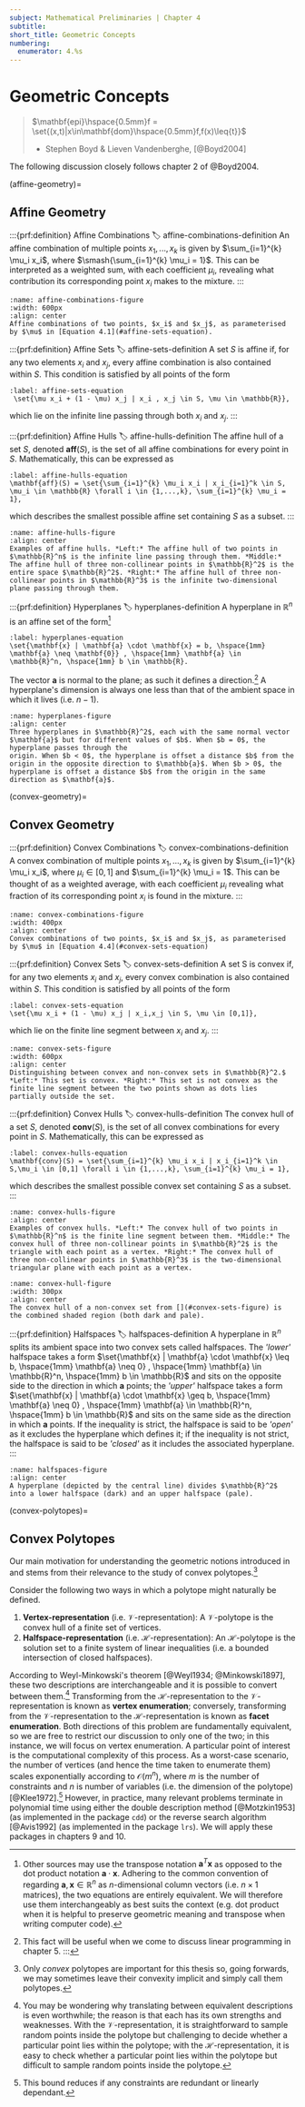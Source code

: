 ```yaml
---
subject: Mathematical Preliminaries | Chapter 4
subtitle:
short_title: Geometric Concepts
numbering:
  enumerator: 4.%s
---
```


# Geometric Concepts

> $\mathbf{epi}\hspace{0.5mm}f = \set{(x,t)|x\in\mathbf{dom}\hspace{0.5mm}f,f(x)\leq{t}}$
> - Stephen Boyd & Lieven Vandenberghe, [@Boyd2004]


The following discussion closely follows chapter 2 of @Boyd2004. 

(affine-geometry)=
## Affine Geometry

:::{prf:definition} Affine Combinations
:label: affine-combinations-definition
An affine combination of multiple points $x_1,...,x_k$ is given by $\sum_{i=1}^{k} \mu_i x_i$, where $\smash{\sum_{i=1}^{k} \mu_i = 1}$. This can be interpreted as a weighted sum, with each coefficient $\mu_i$, revealing what contribution its corresponding point $x_i$ makes to the mixture. 
:::


```{figure} affine-combinations.png
:name: affine-combinations-figure
:width: 600px
:align: center
Affine combinations of two points, $x_i$ and $x_j$, as parameterised by $\mu$ in [Equation 4.1](#affine-sets-equation).
```

:::{prf:definition} Affine Sets
:label: affine-sets-definition
A set $S$ is affine if, for any two elements $x_i$ and $x_j$, every affine combination is also contained within $S$. This condition is satisfied by all points of the form 
```{math}
:label: affine-sets-equation
 \set{\mu x_i + (1 - \mu) x_j | x_i , x_j \in S, \mu \in \mathbb{R}},
```
which lie on the infinite line passing through both $x_i$ and $x_j$. 
:::


:::{prf:definition} Affine Hulls
:label: affine-hulls-definition
The affine hull of a set $S$, denoted $\mathbf{aff}(S)$, is the set of all affine combinations for every point in $S$. Mathematically, this can be expressed as 
```{math}
:label: affine-hulls-equation
\mathbf{aff}(S) = \set{\sum_{i=1}^{k} \mu_i x_i | x_i_{i=1}^k \in S, \mu_i \in \mathbb{R} \forall i \in {1,...,k}, \sum_{i=1}^{k} \mu_i = 1},
``````
which describes the smallest possible affine set containing $S$ as a subset.
:::


```{figure} affine-hulls.png
:name: affine-hulls-figure
:align: center
Examples of affine hulls. *Left:* The affine hull of two points in $\mathbb{R}^n$ is the infinite line passing through them. *Middle:* The affine hull of three non-collinear points in $\mathbb{R}^2$ is the entire space $\mathbb{R}^2$. *Right:* The affine hull of three non-collinear points in $\mathbb{R}^3$ is the infinite two-dimensional plane passing through them.
```


:::{prf:definition} Hyperplanes
:label: hyperplanes-definition
A hyperplane in $\mathbb{R}^n$ is an affine set of the form[^1]  
```{math}
:label: hyperplanes-equation
\set{\mathbf{x} | \mathbf{a} \cdot \mathbf{x} = b, \hspace{1mm} \mathbf{a} \neq \mathbf{0}} , \hspace{1mm} \mathbf{a} \in \mathbb{R}^n, \hspace{1mm} b \in \mathbb{R}.
```    
The vector $\mathbf{a}$ is normal to the plane; as such it defines a direction.[^2] A hyperplane's dimension is always one less than that of the ambient space in which it lives (i.e. $n-1$).
[^1]: Other sources may use the transpose notation 
$\mathbf{a}^T \mathbf{x}$ as opposed to the dot product notation $\mathbf{a} \cdot \mathbf{x}$. Adhering to the common convention of regarding $\mathbf{a},\mathbf{x}\in\mathbb{R}^n$ as $n$-dimensional column vectors (i.e. $n \times 1$ matrices), the two equations are entirely equivalent. We will therefore use them interchangeably as best suits the context (e.g. dot product when it is helpful to preserve geometric meaning and transpose when writing computer code).
[^2]: This fact will be useful when we come to discuss linear programming in chapter 5.
:::


```{figure} hyperplanes.png
:name: hyperplanes-figure
:align: center
Three hyperplanes in $\mathbb{R}^2$, each with the same normal vector $\mathbf{a}$ but for different values of $b$. When $b = 0$, the hyperplane passes through the
origin. When $b < 0$, the hyperplane is offset a distance $b$ from the origin in the opposite direction to $\mathbb{a}$. When $b > 0$, the hyperplane is offset a distance $b$ from the origin in the same direction as $\mathbf{a}$.
```

(convex-geometry)=
## Convex Geometry


:::{prf:definition} Convex Combinations
:label: convex-combinations-definition
A convex combination of multiple points $x_1,...,x_k$ is given by $\sum_{i=1}^{k} \mu_i x_i$, where $\mu_i \in [0,1]$ and $\sum_{i=1}^{k} \mu_i = 1$. This can be thought of as a weighted average, with each coefficient $\mu_i$ revealing what fraction of its corresponding point $x_i$ is found in the mixture.
:::

```{figure} convex-combinations.png
:name: convex-combinations-figure
:width: 400px
:align: center
Convex combinations of two points, $x_i$ and $x_j$, as parameterised by $\mu$ in [Equation 4.4](#convex-sets-equation)
```


:::{prf:definition} Convex Sets
:label: convex-sets-definition
A set S is convex if, for any two elements $x_i$ and $x_j$, every convex combination is also contained within $S$. This condition is satisfied by all points of the form 
```{math}
:label: convex-sets-equation
\set{\mu x_i + (1 - \mu) x_j | x_i,x_j \in S, \mu \in [0,1]},
```
which lie on the finite line segment between $x_i$ and $x_j$.
:::



```{figure} convex-sets.png
:name: convex-sets-figure
:width: 600px
:align: center
Distinguishing between convex and non-convex sets in $\mathbb{R}^2.$ *Left:* This set is convex. *Right:* This set is not convex as the finite line segment between the two points shown as dots lies partially outside the set.
```


:::{prf:definition} Convex Hulls
:label: convex-hulls-definition
The convex hull of a set $S$, denoted $\mathbf{conv}(S)$, is the set of all convex combinations for every point in $S$. Mathematically, this can be expressed as 
```{math}
:label: convex-hulls-equation     
\mathbf{conv}(S) = \set{\sum_{i=1}^{k} \mu_i x_i | x_i_{i=1}^k \in S,\mu_i \in [0,1] \forall i \in {1,...,k}, \sum_{i=1}^{k} \mu_i = 1},
```
which describes the smallest possible convex set containing $S$ as a subset.
:::


```{figure} convex-hulls.png
:name: convex-hulls-figure
:align: center
Examples of convex hulls. *Left:* The convex hull of two points in $\mathbb{R}^n$ is the finite line segment between them. *Middle:* The convex hull of three non-collinear points in $\mathbb{R}^2$ is the triangle with each point as a vertex. *Right:* The convex hull of three non-collinear points in $\mathbb{R}^3$ is the two-dimensional triangular plane with each point as a vertex.
```

```{figure} convex-hull.png
:name: convex-hull-figure
:width: 300px
:align: center
The convex hull of a non-convex set from [](#convex-sets-figure) is the combined shaded region (both dark and pale).
```

:::{prf:definition} Halfspaces
:label: halfspaces-definition
A hyperplane in $\mathbb{R}^n$ splits its ambient space into two convex sets called halfspaces. The *'lower'* halfspace takes a form $\set{\mathbf{x} | \mathbf{a} \cdot \mathbf{x} \leq b, \hspace{1mm} \mathbf{a} \neq 0} , \hspace{1mm} \mathbf{a} \in \mathbb{R}^n, \hspace{1mm} b \in \mathbb{R}$ and sits on the opposite side to the direction in which $\mathbf{a}$ points; the *'upper'* halfspace takes a form $\set{\mathbf{x} | \mathbf{a} \cdot \mathbf{x} \geq b, \hspace{1mm} \mathbf{a} \neq 0} , \hspace{1mm} \mathbf{a} \in \mathbb{R}^n, \hspace{1mm} b \in \mathbb{R}$ and sits on the same side as the direction in which $\mathbf{a}$ points. If the inequality is strict, the halfspace is said to be *'open'* as it excludes the hyperplane which defines it; if the inequality is not strict, the halfspace is said to be *'closed'* as it includes the associated hyperplane.
:::

```{figure} halfspaces.png
:name: halfspaces-figure
:align: center
A hyperplane (depicted by the central line) divides $\mathbb{R}^2$ into a lower halfspace (dark) and an upper halfspace (pale).
```

(convex-polytopes)=
## Convex Polytopes

Our main motivation for understanding the geometric notions introduced in [](#affine-geometry) and [](#convex-geometry) stems from their relevance to the study of convex polytopes.[^3] 

[^3]: Only *convex* polytopes are important for this thesis so, going forwards, we may sometimes leave their convexity implicit and simply call them polytopes. 

Consider the following two ways in which a polytope might naturally be defined.

1. **Vertex-representation** (i.e. $\mathbf{\mathcal{V}}$-representation): A $\mathcal{V}$-polytope is the convex hull of a finite set of vertices.
2. **Halfspace-representation** (i.e. $\mathbf{\mathcal{H}}$-representation): An $\mathcal{H}$-polytope is the solution set to a finite system of linear inequalities (i.e. a bounded intersection of closed halfspaces).

According to Weyl-Minkowski's theorem [@Weyl1934; @Minkowski1897], these two descriptions are interchangeable and it is possible to convert between them.[^4] Transforming from the $\mathcal{H}$-representation to the $\mathcal{V}$-representation is known as **vertex enumeration**; conversely, transforming from the $\mathcal{V}$-representation to the $\mathcal{H}$-representation is known as **facet enumeration**. Both directions of this problem are fundamentally equivalent, so we are free to restrict our discussion to only one of the two; in this instance, we will focus on vertex enumeration. A particular point of interest is the computational complexity of this process. As a worst-case scenario, the number of vertices (and hence the time taken to enumerate them) scales exponentially according to $\mathcal{O}(m^n)$, where $m$ is the number of constraints and $n$ is number of variables (i.e. the dimension of the polytope) [@Klee1972].[^5] However, in practice, many relevant problems terminate in polynomial time using either the double description method [@Motzkin1953] (as implemented in the package `cdd`) or the reverse search algorithm [@Avis1992] (as implemented in the package `lrs`). We will apply these packages in chapters 9 and 10.

[^4]: You may be wondering why translating between equivalent descriptions is even worthwhile; the reason is that each has its own strengths and weaknesses. With the $\mathcal{V}$-representation, it is straightforward to sample random points inside the polytope but challenging to decide whether a particular point lies within the polytope; with the $\mathcal{H}$-representation, it is easy to check whether a particular point lies within the polytope but difficult to sample random points inside the polytope.

[^5]: This bound reduces if any constraints are redundant or linearly dependant.



